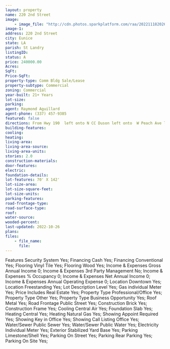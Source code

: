 ```yaml
---
layout: property
name: 220 2nd Street
image:
    - image_file: "http://cdn.photos.sparkplatform.com/raa/20221118202623984616000000.jpg"
image-1:
address: 220 2nd Street
city: Eunice
state: LA
parish: St Landry
listingID: 
status: A
price: 240000.00
Acres: 
SqFt: 
Price-SqFt: 
property-type: Comm Bldg Sale/Lease
property-subtype: Commercial
zoning: Commercial
year-built: 21+ Years
lot-size: 
parking: 
agent: Raymond Aguillard
agent-phone: (337) 457-9385
featured: false
directions: From Hwy 190  left onto N CC Duson left onto  W Peach Ave left on N 2nd.
building-features: 
cooling: 
heating: 
living-area: 
living-area-source: 
living-area-units: 
stories: 2.0
construction-materials: 
door-features: 
electric: 
foundation-details: 
lot-features: 70' X 142'
lot-size-area: 
lot-size-square-feet: 
lot-size-units: 
parking-features: 
road-frontage-type: 
road-surface-type: 
roof: 
water-source: 
wooded-percent: 
last-updated: 2022-10-26
plans: 
files:
    - file_name:
      file:
---
```

Features	Security System	Yes;
Financing	Cash	Yes;
Financing	Conventional	Yes;
Flooring	Vinyl Tile	Yes;
Flooring	Wood	Yes;
Income & Expenses	Gross Annual Income	0;
Income & Expenses	3rd Party Management	No;
Income & Expenses	% Occupancy	0;
Income & Expenses	Net Annual Income	0;
Income & Expenses	Annual Operating Expense	0;
Location	Downtown	Yes;
Location	Freestanding	Yes;
Lot Description	Level	Yes;
Gas	individual Meter	Yes;
Price Includes	Real Estate	Yes;
Property Type	Professional/Office	Yes;
Property Type	Other	Yes;
Property Type	Business Opportunity	Yes;
Roof	Metal	Yes;
Road Frontage	Public Street	Yes;
Construction	Brick	Yes;
Construction	Frame	Yes;
Cooling	Central Air	Yes;
Foundation	Slab	Yes;
Heating	Central	Yes;
Heating	Natural Gas	Yes;
Showing	Appoint Required	Yes;
Showing	Key in Office	Yes;
Showing	Call Listing Office	Yes;
Water/Sewer	Public Sewer	Yes;
Water/Sewer	Public Water	Yes;
Electricity	Individual Meter	Yes;
Exterior	Stabilized Yard Base	Yes;
Parking	Limestone/Shell	Yes;
Parking	On Street	Yes;
Parking	Rear Parking	Yes;
Parking	On Site	Yes;


